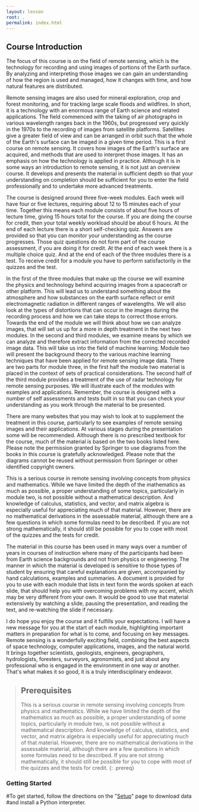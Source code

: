 ```yaml
---
layout: lesson
root: .
permalink: index.html
---
```


## Course Introduction

The focus of this course is on the field of remote sensing, which is the technology for recording and using images of portions of the Earth surface. By analyzing and interpreting those images we can gain an understanding of how the region is used and managed, how it changes with time, and how natural features are distributed. 

Remote sensing images are also used for mineral exploration, crop and forest monitoring, and for tracking large scale floods and wildfires. In short, it is a technology with an enormous range of Earth science and related applications. The field commenced with the taking of air photographs in various wavelength ranges back in the 1960s, but progressed very quickly in the 1970s to the recording of images from satellite platforms. Satellites give a greater field of view and can be arranged in orbit such that the whole of the Earth's surface can be imaged in a given time period. This is a first course on remote sensing. It covers how images of the Earth's surface are acquired, and methods that are used to interpret those images. It has an emphasis on how the technology is applied in practice. Although it is in some ways an introduction to remote sensing, it is not just an overview course. It develops and presents the material in sufficient depth so that your understanding on completion should be sufficient for you to enter the field professionally and to undertake more advanced treatments. 

The course is designed around three five-week modules. Each week will have four or five lectures, requiring about 12 to 15 minutes each of your time. Together this means each module consists of about five hours of lecture time, giving 15 hours total for the course. If you are doing the course for credit, then your total weekly workload should be about 6 hours. At the end of each lecture there is a short self-checking quiz. Answers are provided so that you can monitor your understanding as the course progresses. Those quiz questions do not form part of the course assessment, if you are doing it for credit. At the end of each week there is a multiple choice quiz. And at the end of each of the three modules there is a test. To receive credit for a module you have to perform satisfactorily in the quizzes and the test. 

In the first of the three modules that make up the course we will examine the physics and technology behind acquiring images from a spacecraft or other platform. This will lead us to understand something about the atmosphere and how substances on the earth surface reflect or emit electromagnetic radiation in different ranges of wavelengths. We will also look at the types of distortions that can occur in the images during the recording process and how we can take steps to correct those errors. Towards the end of the module we will think about how we can analyze images, that will set us up for a more in depth treatment in the next two modules. In the second and third modules, we examine means by which we can analyze and therefore extract information from the corrected recorded image data. This will take us into the field of machine learning. Module two will present the background theory to the various machine learning techniques that have been applied for remote sensing image data. There are two parts for module three, in the first half the module two material is placed in the context of sets of practical considerations. The second half of the third module provides a treatment of the use of radar technology for remote sensing purposes. We will illustrate each of the modules with examples and applications. Remember, the course is designed with a number of self assessments and tests built in so that you can check your understanding as you work through the material to be presented. 

There are many websites that you may wish to look at to supplement the treatment in this course, particularly to see examples of remote sensing images and their applications. At various stages during the presentation some will be recommended. Although there is no prescribed textbook for the course, much of the material is based on the two books listed here. Please note the permission granted by Springer to use diagrams from the books in this course is gratefully acknowledged. Please note that the diagrams cannot be reused without permission from Springer or other identified copyright owners. 

This is a serious course in remote sensing involving concepts from physics and mathematics. While we have limited the depth of the mathematics as much as possible, a proper understanding of some topics, particularly in module two, is not possible without a mathematical description. And knowledge of calculus, statistics, and vector, and matrix algebra is especially useful for appreciating much of that material. However, there are no mathematical derivations in the assessable material, although there are a few questions in which some formulas need to be described. If you are not strong mathematically, it should still be possible for you to cope with most of the quizzes and the tests for credit.

The material in this course has been used in many ways over a number of years in courses of instruction where many of the participants had been from Earth science backgrounds and not from physics or engineering. The manner in which the material is developed is sensitive to those types of student by ensuring that careful explanations are given, accompanied by hand calculations, examples and summaries. A document is provided for you to use with each module that lists in text form the words spoken at each slide, that should help you with overcoming problems with my accent, which may be very different from your own. It would be good to use that material extensively by watching a slide, pausing the presentation, and reading the text, and re-watching the slide if necessary. 

I do hope you enjoy the course and it fulfills your expectations. I will have a new message for you at the start of each module, highlighting important matters in preparation for what is to come, and focusing on key messages. Remote sensing is a wonderfully exciting field, combining the best aspects of space technology, computer applications, images, and the natural world. It brings together scientists, geologists, engineers, geographers, hydrologists, foresters, surveyors, agronomists, and just about any professional who is engaged in the environment in one way or another. That's what makes it so good, it is a truly interdisciplinary endeavor. 

> ## Prerequisites
>
> This is a serious course in remote sensing involving concepts from physics and mathematics. While we have limited the depth of the mathematics as much as possible, a proper understanding of some topics, particularly in module two, is not possible without a mathematical description. And knowledge of calculus, statistics, and vector, and matrix algebra is especially useful for appreciating much of that material. However, there are no mathematical derivations in the assessable material, although there are a few questions in which some formulas need to be described. If you are not strong mathematically, it should still be possible for you to cope with most of the quizzes and the tests for credit.
> {: .prereq}

### Getting Started
#To get started, follow the directions on the "[Setup](setup/)" page to download data
#and install a Python interpreter.